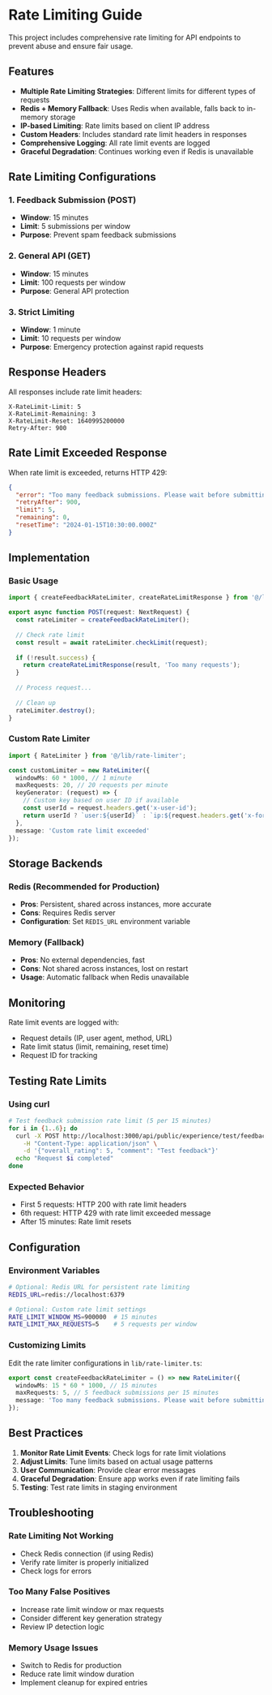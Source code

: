 # Rate Limiting Guide

This project includes comprehensive rate limiting for API endpoints to prevent abuse and ensure fair usage.

## Features

- **Multiple Rate Limiting Strategies**: Different limits for different types of requests
- **Redis + Memory Fallback**: Uses Redis when available, falls back to in-memory storage
- **IP-based Limiting**: Rate limits based on client IP address
- **Custom Headers**: Includes standard rate limit headers in responses
- **Comprehensive Logging**: All rate limit events are logged
- **Graceful Degradation**: Continues working even if Redis is unavailable

## Rate Limiting Configurations

### 1. Feedback Submission (POST)
- **Window**: 15 minutes
- **Limit**: 5 submissions per window
- **Purpose**: Prevent spam feedback submissions

### 2. General API (GET)
- **Window**: 15 minutes  
- **Limit**: 100 requests per window
- **Purpose**: General API protection

### 3. Strict Limiting
- **Window**: 1 minute
- **Limit**: 10 requests per window
- **Purpose**: Emergency protection against rapid requests

## Response Headers

All responses include rate limit headers:

```
X-RateLimit-Limit: 5
X-RateLimit-Remaining: 3
X-RateLimit-Reset: 1640995200000
Retry-After: 900
```

## Rate Limit Exceeded Response

When rate limit is exceeded, returns HTTP 429:

```json
{
  "error": "Too many feedback submissions. Please wait before submitting again.",
  "retryAfter": 900,
  "limit": 5,
  "remaining": 0,
  "resetTime": "2024-01-15T10:30:00.000Z"
}
```

## Implementation

### Basic Usage

```typescript
import { createFeedbackRateLimiter, createRateLimitResponse } from '@/lib/rate-limiter';

export async function POST(request: NextRequest) {
  const rateLimiter = createFeedbackRateLimiter();
  
  // Check rate limit
  const result = await rateLimiter.checkLimit(request);
  
  if (!result.success) {
    return createRateLimitResponse(result, 'Too many requests');
  }
  
  // Process request...
  
  // Clean up
  rateLimiter.destroy();
}
```

### Custom Rate Limiter

```typescript
import { RateLimiter } from '@/lib/rate-limiter';

const customLimiter = new RateLimiter({
  windowMs: 60 * 1000, // 1 minute
  maxRequests: 20, // 20 requests per minute
  keyGenerator: (request) => {
    // Custom key based on user ID if available
    const userId = request.headers.get('x-user-id');
    return userId ? `user:${userId}` : `ip:${request.headers.get('x-forwarded-for')}`;
  },
  message: 'Custom rate limit exceeded'
});
```

## Storage Backends

### Redis (Recommended for Production)
- **Pros**: Persistent, shared across instances, more accurate
- **Cons**: Requires Redis server
- **Configuration**: Set `REDIS_URL` environment variable

### Memory (Fallback)
- **Pros**: No external dependencies, fast
- **Cons**: Not shared across instances, lost on restart
- **Usage**: Automatic fallback when Redis unavailable

## Monitoring

Rate limit events are logged with:
- Request details (IP, user agent, method, URL)
- Rate limit status (limit, remaining, reset time)
- Request ID for tracking

## Testing Rate Limits

### Using curl

```bash
# Test feedback submission rate limit (5 per 15 minutes)
for i in {1..6}; do
  curl -X POST http://localhost:3000/api/public/experience/test/feedback \
    -H "Content-Type: application/json" \
    -d '{"overall_rating": 5, "comment": "Test feedback"}'
  echo "Request $i completed"
done
```

### Expected Behavior
- First 5 requests: HTTP 200 with rate limit headers
- 6th request: HTTP 429 with rate limit exceeded message
- After 15 minutes: Rate limit resets

## Configuration

### Environment Variables
```bash
# Optional: Redis URL for persistent rate limiting
REDIS_URL=redis://localhost:6379

# Optional: Custom rate limit settings
RATE_LIMIT_WINDOW_MS=900000  # 15 minutes
RATE_LIMIT_MAX_REQUESTS=5    # 5 requests per window
```

### Customizing Limits

Edit the rate limiter configurations in `lib/rate-limiter.ts`:

```typescript
export const createFeedbackRateLimiter = () => new RateLimiter({
  windowMs: 15 * 60 * 1000, // 15 minutes
  maxRequests: 5, // 5 feedback submissions per 15 minutes
  message: 'Too many feedback submissions. Please wait before submitting again.',
});
```

## Best Practices

1. **Monitor Rate Limit Events**: Check logs for rate limit violations
2. **Adjust Limits**: Tune limits based on actual usage patterns
3. **User Communication**: Provide clear error messages
4. **Graceful Degradation**: Ensure app works even if rate limiting fails
5. **Testing**: Test rate limits in staging environment

## Troubleshooting

### Rate Limiting Not Working
- Check Redis connection (if using Redis)
- Verify rate limiter is properly initialized
- Check logs for errors

### Too Many False Positives
- Increase rate limit window or max requests
- Consider different key generation strategy
- Review IP detection logic

### Memory Usage Issues
- Switch to Redis for production
- Reduce rate limit window duration
- Implement cleanup for expired entries
